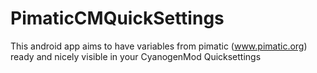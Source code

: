 # PimaticCMQuickSettings
This android app aims to have variables from pimatic (www.pimatic.org) ready and nicely visible in your CyanogenMod Quicksettings
